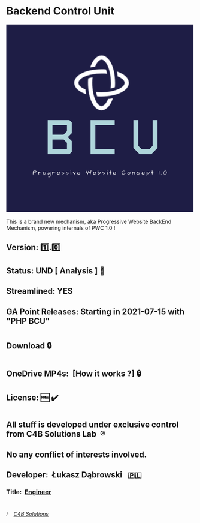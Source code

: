 # Backend Control Unit

![Backend Control Unit](/Backend_Control_Unit_logo.png)

This is a brand new mechanism, aka Progressive Website BackEnd Mechanism, powering internals of PWC 1.0 !
##
## Version:&nbsp;:one:.:zero:
## Status:&nbsp;UND&nbsp;[ Analysis ]&nbsp;:pushpin:
## Streamlined:&nbsp;YES
## GA Point Releases: Starting in 2021-07-15 with "PHP BCU"
#
## Download&nbsp;:lock:
#
## OneDrive MP4s:&nbsp; [How it works ?]&nbsp;:lock:
## License:&nbsp;:free:&nbsp;:heavy_check_mark:
#
## All stuff is developed under exclusive control from C4B Solutions Lab &nbsp;:registered:
## No any conflict of interests involved. 
##
## Developer:&nbsp; Łukasz Dąbrowski &nbsp;&nbsp;:poland:
### Title:&nbsp; [Engineer](https://medium.com/engineering-leadership/what-does-a-lead-engineer-do-ec8cdc119ff7 "What does an engineer do ?")
#
###### :information_source: &nbsp;&nbsp; [C4B Solutions](https://c4b.solutions)

